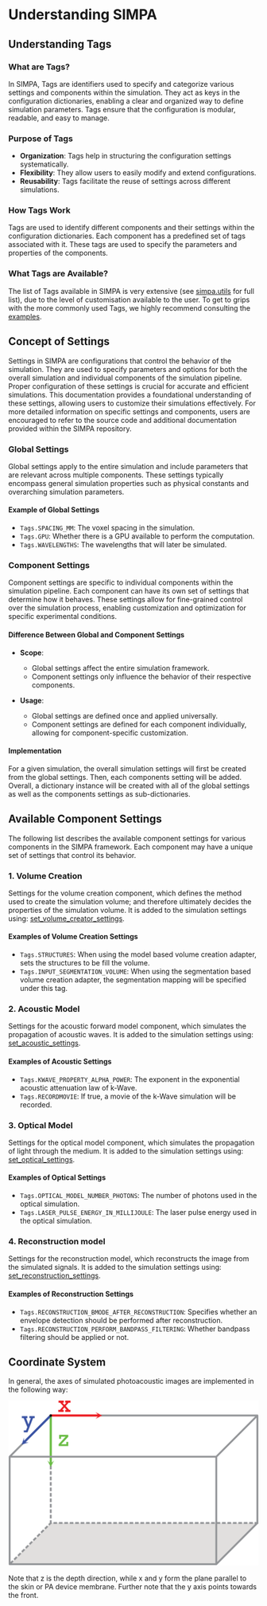 # Understanding SIMPA

## Understanding Tags

### What are Tags?

In SIMPA, Tags are identifiers used to specify and categorize various settings and components within the simulation.
They act as keys in the configuration dictionaries, enabling a clear and organized way to define simulation parameters.
Tags ensure that the configuration is modular, readable, and easy to manage.

### Purpose of Tags

- **Organization**: Tags help in structuring the configuration settings systematically.
- **Flexibility**: They allow users to easily modify and extend configurations.
- **Reusability**: Tags facilitate the reuse of settings across different simulations.

### How Tags Work

Tags are used to identify different components and their settings within the configuration dictionaries. Each component
has a predefined set of tags associated with it. These tags are used to specify the parameters and properties of the 
components.

### What Tags are Available?

The list of Tags available in SIMPA is very extensive (see [simpa.utils](simpa.utils.rst) for full list), due to the
level of customisation available to the user. To get to grips with the more commonly used Tags, we highly recommend
consulting the [examples](simpa_examples.rst).

## Concept of Settings

Settings in SIMPA are configurations that control the behavior of the simulation. They are used to specify parameters
and options for both the overall simulation and individual components of the simulation pipeline. Proper configuration
of these settings is crucial for accurate and efficient simulations. This documentation provides a foundational
understanding of these settings, allowing users to customize their simulations effectively. For more detailed
information on specific settings and components, users are encouraged to refer to the source code and additional
documentation provided within the SIMPA repository.

### Global Settings

Global settings apply to the entire simulation and include parameters that are relevant across multiple components.
These settings typically encompass general simulation properties such as physical constants and overarching simulation
parameters.

#### Example of Global Settings

- `Tags.SPACING_MM`: The voxel spacing in the simulation.
- `Tags.GPU`: Whether there is a GPU available to perform the computation.
- `Tags.WAVELENGTHS`: The wavelengths that will later be simulated.

### Component Settings

Component settings are specific to individual components within the simulation pipeline. Each component can have its own
set of settings that determine how it behaves. These settings allow for fine-grained control over the simulation
process, enabling customization and optimization for specific experimental conditions.

#### Difference Between Global and Component Settings

- **Scope**:
  - Global settings affect the entire simulation framework.
  - Component settings only influence the behavior of their respective components.
  
- **Usage**:
  - Global settings are defined once and applied universally.
  - Component settings are defined for each component individually, allowing for component-specific customization.

#### Implementation
For a given simulation, the overall simulation settings will first be created from the global settings. Then, each
components setting will be added. Overall, a dictionary instance will be created with all of the global settings as well
as the components settings as sub-dictionaries.

## Available Component Settings

The following list describes the available component settings for various components in the SIMPA framework. Each component may have a unique set of settings that control its behavior.

### 1. Volume Creation

Settings for the volume creation component, which defines the method used to create the simulation volume; and therefore
ultimately decides the properties of the simulation volume. It is added to the simulation settings using:
[set_volume_creator_settings](../../simpa/utils/settings.py).

#### Examples of Volume Creation Settings
- `Tags.STRUCTURES`: When using the model based volume creation adapter, sets the structures to be fill the volume.
- `Tags.INPUT_SEGMENTATION_VOLUME`: When using the segmentation based volume creation adapter, the segmentation mapping
will be specified under this tag.

### 2. Acoustic Model

Settings for the acoustic forward model component, which simulates the propagation of acoustic waves. It is added to the
simulation settings using: [set_acoustic_settings](../../simpa/utils/settings.py).

#### Examples of Acoustic Settings
- `Tags.KWAVE_PROPERTY_ALPHA_POWER`: The exponent in the exponential acoustic attenuation law of k-Wave.
- `Tags.RECORDMOVIE`: If true, a movie of the k-Wave simulation will be recorded.

### 3. Optical Model

Settings for the optical model component, which simulates the propagation of light through the medium. It is added to 
the simulation settings using: [set_optical_settings](../../simpa/utils/settings.py).

#### Examples of Optical Settings
- `Tags.OPTICAL_MODEL_NUMBER_PHOTONS`: The number of photons used in the optical simulation.
- `Tags.LASER_PULSE_ENERGY_IN_MILLIJOULE`: The laser pulse energy used in the optical simulation.

### 4. Reconstruction model

Settings for the reconstruction model, which reconstructs the image from the simulated signals. It is added to the
simulation settings using: [set_reconstruction_settings](../../simpa/utils/settings.py).

#### Examples of Reconstruction Settings

- `Tags.RECONSTRUCTION_BMODE_AFTER_RECONSTRUCTION`: Specifies whether an envelope detection should be performed after
reconstruction.
- `Tags.RECONSTRUCTION_PERFORM_BANDPASS_FILTERING`: Whether bandpass filtering should be applied or not.

## Coordinate System

In general, the axes of simulated photoacoustic images are implemented in the following way:

![Coordinates in SIMPA are defined so that the x axis is the lateral direction pointing to the right, y axis is the distal direction pointing towards the front and z is the depth axis pointing downwards.](images/coordinate_system.png)

Note that z is the depth direction, while x and y form the plane parallel to the skin or PA device membrane. Further note that the y axis points towards the front.